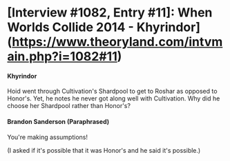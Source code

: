 # [Interview #1082, Entry #11]: When Worlds Collide 2014 - Khyrindor](https://www.theoryland.com/intvmain.php?i=1082#11)

#### Khyrindor

Hoid went through Cultivation's Shardpool to get to Roshar as opposed to Honor's. Yet, he notes he never got along well with Cultivation. Why did he choose her Shardpool rather than Honor's?

#### Brandon Sanderson (Paraphrased)

You're making assumptions!

(I asked if it's possible that it was Honor's and he said it's possible.)

